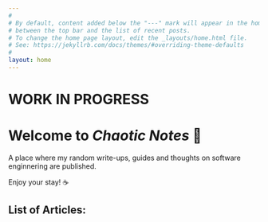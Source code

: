 ```yaml
---
#
# By default, content added below the "---" mark will appear in the home page
# between the top bar and the list of recent posts.
# To change the home page layout, edit the _layouts/home.html file.
# See: https://jekyllrb.com/docs/themes/#overriding-theme-defaults
#
layout: home
---
```

# WORK IN PROGRESS
# Welcome to *Chaotic Notes* 🎉

A place where my random write-ups, guides and thoughts on software enginnering are published. 

Enjoy your stay! ☕

## List of Articles: